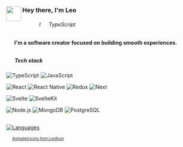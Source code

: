 <h3><img src="https://user-images.githubusercontent.com/87744767/160494540-1b38acf7-62c3-47d8-83e8-28cdc55ad28d.gif" height="40px" width="40px" align="left" />
  Hey there, I'm Leo 
</h3>
<h6>
  ⠀⠀⠀⠀ I 
  <img 
     src="https://user-images.githubusercontent.com/87744767/160755257-fded066f-f12e-4e75-8f58-c875aaea2c00.gif" 
     height="14px" width="14px" align="center"
  />
   TypeScript
</h6>
<h4>
  <img 
       src="https://user-images.githubusercontent.com/87744767/160758054-952c3dfc-ab12-426c-896c-1bbdc5fc5aa6.gif" 
       height="16px" width="16px" align="center" 
   />
    I'm a software creator focused on building smooth experiences.
</h4>

##

<h5>
  <img 
       src="https://user-images.githubusercontent.com/87744767/160758710-8138e749-3fdd-46a5-98a9-5f06aadb0537.gif" 
       height="16px" width="16px" align="left" />
     <b>Tech stack</b>
</h5>

![TypeScript](https://img.shields.io/badge/-TypeScript-e8ebec?&logo=TypeScript&style=flat-square)
![JavaScript](https://img.shields.io/badge/-JavaScript-e8ebec?&logo=JavaScript&logoColor=FFC04D&style=flat-square)

![React](https://img.shields.io/badge/-React-e8ebec?&logo=React&logoColor=189AB4&style=flat-square)
![React Native](https://img.shields.io/badge/-React%20Native-e8ebec?&logo=React&logoColor=189AB4&style=flat-square)
![Redux](https://img.shields.io/badge/-Redux-e8ebec?&logo=redux&logoColor=7248b6&style=flat-square)
![Next](https://img.shields.io/badge/-Next-e8ebec?&logo=nextdotjs&logoColor=222222&style=flat-square)

![Svelte](https://img.shields.io/badge/-Svelte-e8ebec?&logo=svelte&style=flat-square)
![SvelteKit](https://img.shields.io/badge/-SvelteKit-e8ebec?&logo=svelte&style=flat-square)


![Node.js](https://img.shields.io/badge/-Node-e8ebec?&logo=nodedotjs&style=flat-square)
![MongoDB](https://img.shields.io/badge/-MongoDB-e8ebec?&logo=mongodb&style=flat-square)
![PostgreSQL](https://img.shields.io/badge/-PostgreSQL-e8ebec?&logo=postgresql&style=flat-square)

## 

[![Languages](https://github-readme-stats.vercel.app/api/top-langs/?username=lsrzar&count_private=true&theme=graywhite&hide=html,scss,css,shell,less,python&custom_title=Languages&langs_count=8&layout=compact)](https://github.com/lsrzar?tab=repositories)

<p>
  <img src="https://user-images.githubusercontent.com/87744767/160761527-91f514b6-6df6-42da-906b-ee3753e6edcb.gif" height="12px" align="bottom"/>
  <sup><sub><a href="https://lordicon.com">Animated icons from LordIcon</a></sub></sup>
</p>
